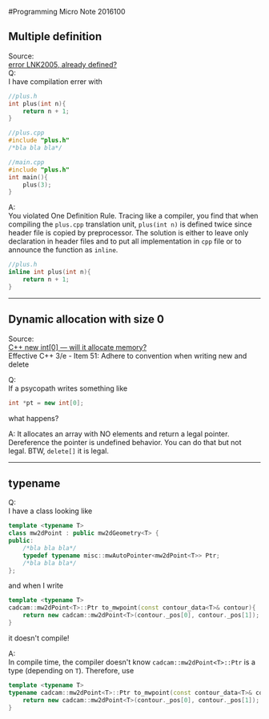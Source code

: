 #Programming Micro Note 2016100

## Multiple definition
Source:  
[error LNK2005, already defined?](http://stackoverflow.com/questions/10046485/error-lnk2005-already-defined)  
Q:   
I have compilation errer with 
```C++
//plus.h
int plus(int n){
    return n + 1;
}
```
```C++
//plus.cpp
#include "plus.h"
/*bla bla bla*/
```
```C++
//main.cpp
#include "plus.h"
int main(){
    plus(3);
}
```

A:  
You violated One Definition Rule. Tracing like a compiler, you find that when compiling the `plus.cpp` translation unit, `plus(int n)` is defined twice since header file is copied by preprocessor. The solution is either to leave only declaration in header files and to put all implementation in `cpp` file or to announce the function as `inline`.

```C++
//plus.h
inline int plus(int n){
    return n + 1;
}
```

***

## Dynamic allocation with size 0
Source:  
[C++ new int[0] — will it allocate memory?](http://stackoverflow.com/questions/1087042/c-new-int0-will-it-allocate-memory)  
Effective C++ 3/e - Item 51: Adhere to convention when writing new and delete

Q:  
If a psycopath writes something like 
```C++
int *pt = new int[0];
```
what happens?

A:
It allocates an array with NO elements and return a legal pointer. Dereference the pointer is undefined behavior. You can do that but not legal. BTW, `delete[]` it is legal.

***
## typename 
Q:  
I have a class looking like
```C++
template <typename T> 
class mw2dPoint : public mw2dGeometry<T> {
public:
    /*bla bla bla*/
    typedef typename misc::mwAutoPointer<mw2dPoint<T>> Ptr;
    /*bla bla bla*/
};
```
and when I write 
```C++
template <typename T>
cadcam::mw2dPoint<T>::Ptr to_mwpoint(const contour_data<T>& contour){
    return new cadcam::mw2dPoint<T>(contour._pos[0], contour._pos[1]);
}
```
it doesn't compile!

A:  
In compile time, the compiler doesn't know `cadcam::mw2dPoint<T>::Ptr` is a type (depending on `T`). Therefore, use
```C++
template <typename T>
typename cadcam::mw2dPoint<T>::Ptr to_mwpoint(const contour_data<T>& contour){
    return new cadcam::mw2dPoint<T>(contour._pos[0], contour._pos[1]);
}
``` 